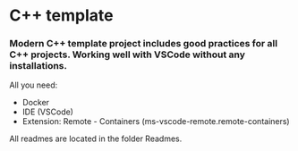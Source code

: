 # C++ template

### Modern C++ template project includes good practices for all C++ projects. Working well with VSCode without any installations.

All you need:
- Docker
- IDE (VSCode)
- Extension: Remote - Containers (ms-vscode-remote.remote-containers)

All readmes are located in the folder Readmes.